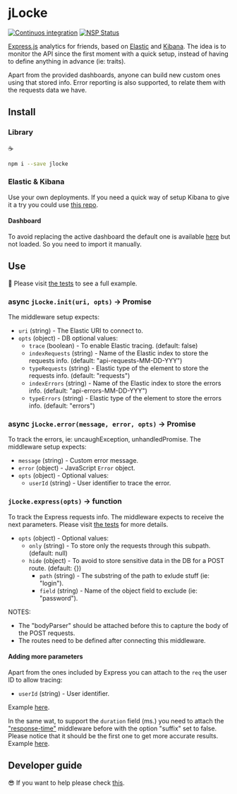 # jLocke

[![Continuos integration](https://travis-ci.org/IBMResearch/jlocke.svg?branch=master)](https://travis-ci.org/IBMResearch/jlocke)
[![NSP Status](https://nodesecurity.io/orgs/ibmresearch/projects/b02fc6c6-dc9f-4a5a-8f1c-63b0d88768e7/badge)](https://nodesecurity.io/orgs/ibmresearch/projects/b02fc6c6-dc9f-4a5a-8f1c-63b0d88768e7)

[Express.js](http://expressjs.com) analytics for friends, based on [Elastic](https://www.elastic.co) and [Kibana](https://www.elastic.co/products/kibana). The idea is to monitor the API since the first moment with a quick setup, instead of having to define anything in advance (ie: traits).

Apart from the provided dashboards, anyone can build new custom ones using that stored info. Error reporting is also supported, to relate them with the requests data we have.

## Install

### Library

:coffee:

```sh
npm i --save jlocke
```

### Elastic & Kibana

Use your own deployments. If you need a quick way of setup Kibana to give it a try you could use [this repo](https://github.com/IBMResearch/quickbana).

#### Dashboard

To avoid replacing the active dashboard the default one is available [here](https://github.com/IBMResearch/jlocke/tree/master/kibana) but not loaded. So you need to import it manually.

## Use

:rocket: Please visit [the tests](./test) to see a full example.

### async `jLocke.init(uri, opts)` -> Promise

The middleware setup expects:

- `uri` (string) - The Elastic URI to connect to.
- `opts` (object) - DB optional values:
  - `trace` (boolean) - To enable Elastic tracing. (default: false)
  - `indexRequests` (string) - Name of the Elastic index to store the requests info. (default: "api-requests-MM-DD-YYY")
  - `typeRequests` (string) - Elastic type of the element to store the requests info. (default: "requests")
  - `indexErrors` (string) - Name of the Elastic index to store the errors info. (default: "api-errors-MM-DD-YYY")
  - `typeErrors` (string) - Elastic type of the element to store the errors info. (default: "errors")

### async `jLocke.error(message, error, opts)` -> Promise

To track the errors, ie: uncaughException, unhandledPromise. The middleware setup expects:

- `message` (string) - Custom error message.
- `error` (object) - JavaScript `Error` object.
- `opts` (object) - Optional values:
  - `userId` (string) - User identifier to trace the error.

### `jLocke.express(opts)` -> function

To track the Express requests info. The middleware expects to receive the next parameters. Please visit [the tests](./test) for more details.

- `opts` (object) - Optional values:
  - `only` (string) - To store only the requests through this subpath. (default: null)
  - `hide` (object) - To avoid to store sensitive data in the DB for a POST route. (default: {})
    - `path` (string) - The substring of the path to exlude stuff (ie: "login").
    - `field` (string) - Name of the object field to exclude (ie: "password").

NOTES:

- The "bodyParser" should be attached before this to capture the body of the POST requests.
- The routes need to be defined after connecting this middleware.

#### Adding more parameters

Apart from the ones included by Express you can attach to the `req` the user ID to allow tracing:

- `userId` (string) - User identifier.

Example [here](https://github.com/IBMResearch/jlocke/blob/master/test/acceptance.js#L70).

In the same wat, to support the `duration` field (ms.) you need to attach the ["response-time"](https://github.com/expressjs/response-time) middleware before with the option "suffix" set to false. Please notice that it should be the first one to get more accurate results. Example [here](https://github.com/IBMResearch/jlocke/blob/master/test/acceptance.js#L74).

## Developer guide

:sunglasses: If you want to help please check [this](https://github.com/QISKit/qiskit-sdk-js/blob/master/CONTRIBUTING.md).
